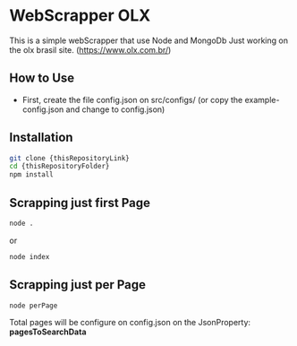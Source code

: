 # WebScrapper OLX

This is a simple webScrapper that use Node and MongoDb 
Just working on the olx brasil site. (https://www.olx.com.br/)
## How to Use

- First, create the file config.json on src/configs/ (or copy the example-config.json and change to config.json)

## Installation
```sh
git clone {thisRepositoryLink}
cd {thisRepositoryFolder}
npm install
```

## Scrapping just first Page
```sh
node . 
```
or

```sh
node index 
```

## Scrapping just per Page
```sh
node perPage
```
Total pages will be configure on config.json on the JsonProperty: **pagesToSearchData**
